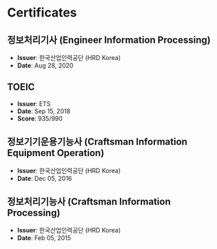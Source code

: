 <!-- AI-NOTE: This is my certificate description. -->

# Certificates

## 정보처리기사 (Engineer Information Processing)

- **Issuer**: 한국산업인력공단 (HRD Korea)
- **Date**: Aug 28, 2020

## TOEIC

- **Issuer**: ETS
- **Date**: Sep 15, 2018
- **Score**: 935/990

## 정보기기운용기능사 (Craftsman Information Equipment Operation)

- **Issuer**: 한국산업인력공단 (HRD Korea)
- **Date**: Dec 05, 2016

## 정보처리기능사 (Craftsman Information Processing)

- **Issuer**: 한국산업인력공단 (HRD Korea)
- **Date**: Feb 05, 2015
